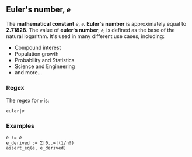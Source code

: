 ## Euler's number, `𝑒`

The **mathematical constant** _e_, `𝑒`. **Euler's number** is approximately equal to **2.71828**.
The value of **euler's number**, `𝑒`, is defined as the base of the natural logarithm.
It's used in many different use cases, including:

-   Compound interest
-   Population growth
-   Probability and Statistics
-   Science and Engineering
-   and more...

### Regex

The regex for `𝑒` is:

```regex
euler|𝑒
```

### Examples

```leaf
e := 𝑒
e_derived := Σ|0..∞|(1/n!)
assert_eq(e, e_derived)
```
